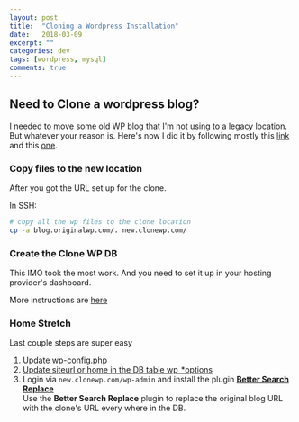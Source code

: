 ```yaml
---
layout: post
title:  "Cloning a Wordpress Installation"
date:   2018-03-09
excerpt: ""
categories: dev
tags: [wordpress, mysql]
comments: true
---
```


## Need to Clone a wordpress blog?
I needed to move some old WP blog that I'm not using to a legacy location. But whatever your reason is. Here's now I did it by following mostly this [link][1] and this [one][2].

### Copy files to the new location
After you got the URL set up for the clone.

In SSH:
```sh
# copy all the wp files to the clone location
cp -a blog.originalwp.com/. new.clonewp.com/
```

### Create the Clone WP DB
This IMO took the most work. And you need to set it up in your hosting provider's dashboard.

More instructions are [here][3]

### Home Stretch
Last couple steps are super easy
1. [Update wp-config.php][4]
2. [Update siteurl or home in the DB table wp_*options][5]
3. Login via `new.clonewp.com/wp-admin` and install the plugin [**Better Search Replace**][6]  
  Use the **Better Search Replace** plugin to replace the original blog URL with the clone's URL every where in the DB.

[1]: https://www.inmotionhosting.com/support/website/wordpress/duplicate-wordpress-site-for-testing
[2]: https://torquemag.io/2015/05/how-to-duplicate-a-wordpress-website/
[3]: https://www.inmotionhosting.com/support/website/database-setup/create-database
[4]: https://www.inmotionhosting.com/support/edu/wordpress/migrating-wordpress-inmotion-hosting/configuring-wordpress-after-a-migration
[5]: https://www.inmotionhosting.com/support/website/wordpress/wordpress-changing-the-site-url-and-home-settings
[6]: https://wordpress.org/plugins/better-search-replace/
